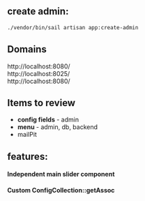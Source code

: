 ## create admin:  
```bash
./vendor/bin/sail artisan app:create-admin
```
## Domains  
http://localhost:8080/  
http://localhost:8025/  
http://localhost:8080/

## Items to review
- **config fields** - admin
- **menu** - admin, db, backend
- mailPit


## features:  
#### Independent main slider component
#### Custom ConfigCollection::getAssoc




